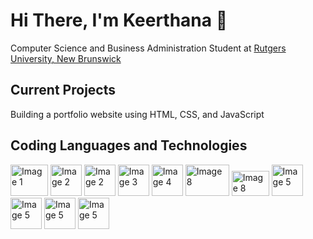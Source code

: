 # Hi There, I'm Keerthana 👋

Computer Science and Business Administration Student at <a href="https://newbrunswick.rutgers.edu/"> Rutgers University, New Brunswick </a>


## Current Projects
Building a portfolio website using HTML, CSS, and JavaScript

## Coding Languages and Technologies
<img src="https://github.com/ktalla/ktalla/assets/70788915/1fceadab-90ee-43f8-87df-51fe56d78c91" width="60" height="50" alt="Image 1">
<img src="https://github.com/ktalla/ktalla/assets/70788915/87377a07-662b-40bd-ae11-86d120c08f16" width="50" height="50" alt="Image 2">
<img src="https://github.com/ktalla/ktalla/assets/70788915/c6369695-c9e1-4f7b-8835-614cde19a276" width="50" height="50" alt="Image 2">
<img src="https://github.com/ktalla/ktalla/assets/70788915/f1d3a6a3-d264-470c-aacc-f61378d57512" width="50" height="50" alt="Image 3"> 
<img src="https://github.com/ktalla/ktalla/assets/70788915/7e3b939b-2cb3-44b8-b696-6e66bd0c556b" width="50" height="50" alt="Image 4">
<img src="https://github.com/ktalla/ktalla/assets/70788915/9558d31d-8b5d-44d7-8f2e-b333373fd9e9" width="70" height="50" alt="Image 8">
<img src="https://github.com/ktalla/ktalla/assets/70788915/6572ab66-4bcf-4491-82ee-f7c533e4c61e" width="60" height="40" alt="Image 8">
<img src="https://github.com/ktalla/ktalla/assets/70788915/b6bd8be6-7354-455d-b92b-5f0d414daafc" width="50" height="50" alt="Image 5">
<img src="https://github.com/ktalla/ktalla/assets/70788915/9cdd5bcf-18b3-4eea-80ad-2424d463da6c" width="50" height="50" alt="Image 5">
<img src="https://github.com/ktalla/ktalla/assets/70788915/394f3cfb-39ff-461f-af75-9b8d8d6cf233" width="50" height="50" alt="Image 5">
<img src="https://github.com/ktalla/ktalla/assets/70788915/b54d5e43-1300-4488-b9fb-e2a7f998f45b" width="50" height="50" alt="Image 5">

